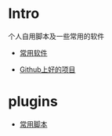 # Intro
个人自用脚本及一些常用的软件  

- [常用软件](Mac_Softs.md)

- [Github上好的项目](Good_github_repo.md)

# plugins

- [常用脚本](plugins/README.md)
